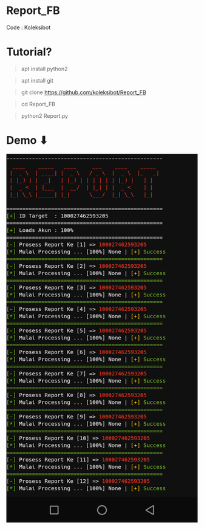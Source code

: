 # Report_FB
Code : Koleksibot

# Tutorial?
> apt install python2

> apt install git

> git clone https://github.com/koleksibot/Report_FB

> cd Report_FB

> python2 Report.py

# Demo ⬇

<Img src="Stock/Report.png">
